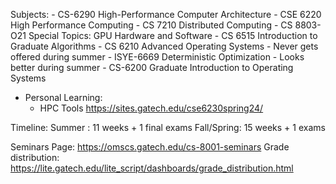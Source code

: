 Subjects:
	-  CS-6290  High-Performance Computer Architecture
	-  CSE 6220  High Performance Computing
	-  CS 7210  Distributed Computing
	-  CS 8803-O21  Special Topics: GPU Hardware and Software
	-  CS 6515  Introduction to Graduate Algorithms
	-  CS 6210  Advanced Operating Systems
		- Never gets offered during summer
	-  ISYE-6669  Deterministic Optimization
		- Looks better during summer
	-  CS-6200  Graduate Introduction to Operating Systems

	
- Personal Learning:
	- HPC Tools https://sites.gatech.edu/cse6230spring24/

Timeline:
Summer    : 11 weeks + 1 final exams
Fall/Spring: 15 weeks + 1 exams


Seminars Page: https://omscs.gatech.edu/cs-8001-seminars
Grade distribution: https://lite.gatech.edu/lite_script/dashboards/grade_distribution.html

<!--stackedit_data:
eyJoaXN0b3J5IjpbLTMxOTQ0NzQ5OCwtOTQ0MjMzNTksMTE5ND
U0MTg1OF19
-->